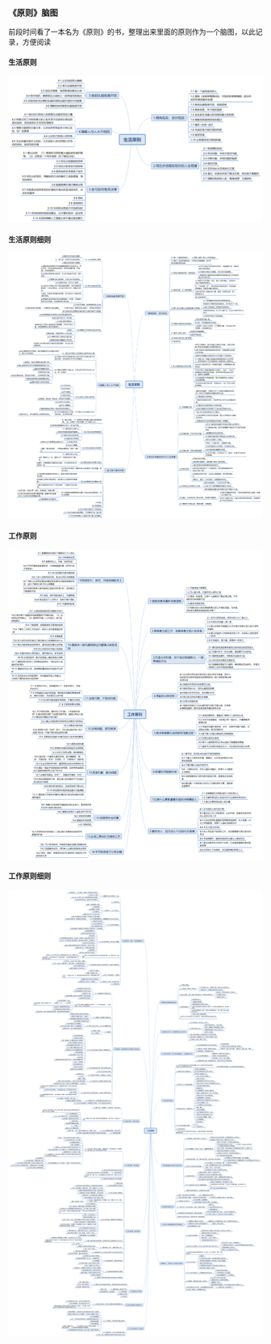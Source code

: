 ### 《原则》脑图

前段时间看了一本名为《原则》的书，整理出来里面的原则作为一个脑图，以此记录，方便阅读

#### 生活原则
![](https://github.com/ykwang110521/blog/blob/master/201809/assets/1.png)

#### 生活原则细则
![](https://github.com/ykwang110521/blog/blob/master/201809/assets/2.png)

#### 工作原则
![](https://github.com/ykwang110521/blog/blob/master/201809/assets/3.png)

#### 工作原则细则
![](https://github.com/ykwang110521/blog/blob/master/201809/assets/4.png)


